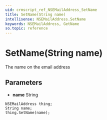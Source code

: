 ```yaml
---
uid: crmscript_ref_NSEMailAddress_SetName
title: SetName(String name)
intellisense: NSEMailAddress.SetName
keywords: NSEMailAddress, GetName
so.topic: reference
---
```


# SetName(String name)

The name on the email address

## Parameters

* **name** String

```crmscript
NSEMailAddress thing;
String name;
thing.SetName(name);
```

